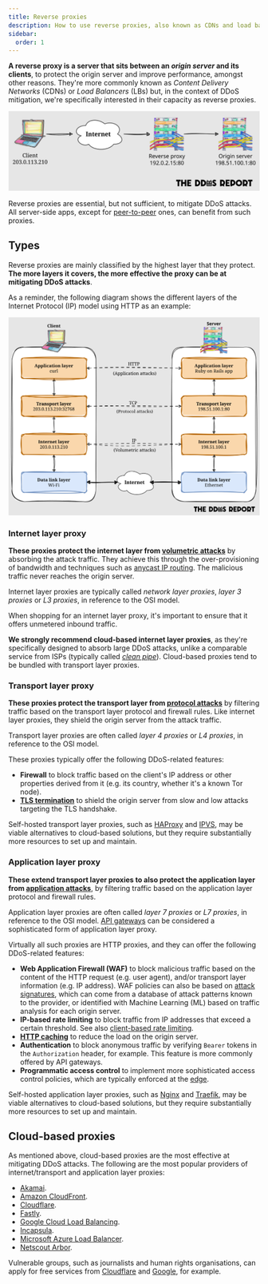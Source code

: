 ```yaml
---
title: Reverse proxies
description: How to use reverse proxies, also known as CDNs and load balancers, to mitigate DDoS attacks.
sidebar:
  order: 1
---
```


**A reverse proxy is a server that sits between an _origin server_ and its clients**,
to protect the origin server and improve performance,
amongst other reasons.
They're more commonly known as _Content Delivery Networks_ (CDNs) or _Load Balancers_ (LBs) but,
in the context of DDoS mitigation,
we're specifically interested in their capacity as reverse proxies.

![Diagram of a reverse proxy](../../../assets/diagrams/attacks-reverse-proxy.svg)

Reverse proxies are essential, but not sufficient, to mitigate DDoS attacks.
All server-side apps,
except for [peer-to-peer](../systems/p2p.md) ones,
can benefit from such proxies.

## Types

Reverse proxies are mainly classified by the highest layer that they protect.
**The more layers it covers,
the more effective the proxy can be at mitigating DDoS attacks**.

As a reminder,
the following diagram shows the different layers of the Internet Protocol (IP) model using HTTP as an example:

![The IP model layers, using HTTP as an example](../../../assets/diagrams/attacks-ip-model-layers.svg)

### Internet layer proxy

**These proxies protect the internet layer from [volumetric attacks](../overview.md#volumetric-attacks)**
by absorbing the attack traffic.
They achieve this through the over-provisioning of bandwidth and
techniques such as [anycast IP routing](https://geekflare.com/anycast-routing-ddos-attacks/).
The malicious traffic never reaches the origin server.

Internet layer proxies are typically called _network layer proxies_,
_layer 3 proxies_ or _L3 proxies_, in reference to the OSI model.

When shopping for an internet layer proxy,
it's important to ensure that it offers unmetered inbound traffic.

**We strongly recommend cloud-based internet layer proxies**,
as they're specifically designed to absorb large DDoS attacks,
unlike a comparable service from ISPs
(typically called [_clean pipe_](https://www.radware.com/security/ddos-knowledge-center/ddospedia/clean-pipe/)).
Cloud-based proxies tend to be bundled with transport layer proxies.

### Transport layer proxy

**These proxies protect the transport layer from [protocol attacks](../overview.md#protocol-attacks)**
by filtering traffic based on the transport layer protocol and firewall rules.
Like internet layer proxies,
they shield the origin server from the attack traffic.

Transport layer proxies are often called _layer 4 proxies_ or _L4 proxies_,
in reference to the OSI model.

These proxies typically offer the following DDoS-related features:

- **Firewall** to block traffic based on the client's IP address or other properties derived from it (e.g. its country, whether it's a known Tor node).
- **[TLS termination](https://en.wikipedia.org/wiki/TLS_termination_proxy)** to shield the origin server from slow and low attacks targeting the TLS handshake.

Self-hosted transport layer proxies,
such as [HAProxy](https://www.haproxy.org) and [IPVS](https://en.wikipedia.org/wiki/IP_Virtual_Server),
may be viable alternatives to cloud-based solutions,
but they require substantially more resources to set up and maintain.

### Application layer proxy

**These extend transport layer proxies to also protect the application layer
from [application attacks](../overview.md#application-attacks)**,
by filtering traffic based on the application layer protocol and firewall rules.

Application layer proxies are often called _layer 7 proxies_ or _L7 proxies_,
in reference to the OSI model.
[API gateways](https://www.nginx.com/resources/glossary/api-gateway/) can be considered a sophisticated form of application layer proxy.

Virtually all such proxies are HTTP proxies,
and they can offer the following DDoS-related features:

- **Web Application Firewall (WAF)** to block malicious traffic based on the content of the HTTP request (e.g. user agent), and/or transport layer information (e.g. IP address).
  WAF policies can also be based on [attack signatures](https://www.red-button.net/ddos-glossary/signatures/),
  which can come from a database of attack patterns known to the provider,
  or identified with Machine Learning (ML) based on traffic analysis for each origin server.
- **IP-based rate limiting** to block traffic from IP addresses that exceed a certain threshold. See also [client-based rate limiting](./rate-limiting.md).
- **[HTTP caching](https://http.dev/caching)** to reduce the load on the origin server.
- **Authentication** to block anonymous traffic by verifying `Bearer` tokens in the `Authorization` header, for example. This feature is more commonly offered by API gateways.
- **Programmatic access control** to implement more sophisticated access control policies, which are typically enforced at the [edge](https://www.cloudflare.com/en-gb/learning/cdn/glossary/edge-server/).

Self-hosted application layer proxies,
such as [Nginx](https://nginx.org) and [Traefik](https://traefik.io/traefik/),
may be viable alternatives to cloud-based solutions,
but they require substantially more resources to set up and maintain.

## Cloud-based proxies

As mentioned above,
cloud-based proxies are the most effective at mitigating DDoS attacks.
The following are the most popular providers of internet/transport and application layer proxies:

- [Akamai](https://www.akamai.com/).
- [Amazon CloudFront](https://aws.amazon.com/cloudfront/).
- [Cloudflare](https://www.cloudflare.com/).
- [Fastly](https://www.fastly.com/).
- [Google Cloud Load Balancing](https://cloud.google.com/load-balancing/).
- [Incapsula](https://www.incapsula.com/).
- [Microsoft Azure Load Balancer](https://azure.microsoft.com/solutions/load-balancing-with-azure/).
- [Netscout Arbor](https://www.netscout.com/arbor).

Vulnerable groups, such as journalists and human rights organisations,
can apply for free services from [Cloudflare](https://www.cloudflare.com/galileo/) and [Google](https://projectshield.withgoogle.com/),
for example.
